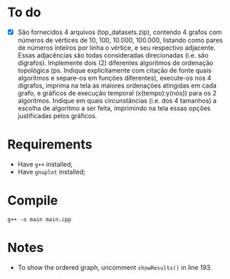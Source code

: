 # To do

- [X] São fornecidos 4 arquivos (top_datasets.zip), contendo 4 grafos com números de vértices de 10, 100, 10.000, 100.000, listando como pares de números inteiros por linha o vértice, e seu respectivo adjacente. Essas adjacências são todas consideradas direcionadas (i.e. são dígrafos). Implemente dois (2) diferentes algoritmos de ordenação topológica (ps. Indique explicitamente com citação de fonte quais algoritmos e separe-os em funções diferentes), execute-os nos 4 dígrafos, imprima na tela as maiores ordenações atingidas em cada grafo, e gráficos de execução temporal (x(tempo):y(nós)) para os 2 algoritmos. Indique em quais circunstâncias (i.e. dos 4 tamanhos) a escolha de algoritmo a ser feita, imprimindo na tela essas opções justificadas pelos gráficos.

# Requirements

- Have ```g++``` installed;
- Have ```gnuplot``` installed;

# Compile

```g++ -o main main.cpp```

# Notes

- To show the ordered graph, uncomment ```showResults()``` in line 193.
